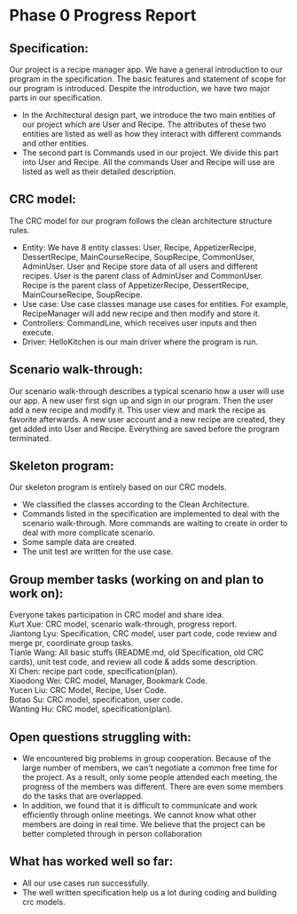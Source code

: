 # Phase 0 Progress Report
## Specification:
Our project is a recipe manager app. We have a general introduction to our program in the specification. The basic features
and statement of scope for our program is introduced. Despite the introduction, we have two major parts in our specification.
- In the Architectural design part, we introduce the two main entities of our project which are User and Recipe. The attributes 
of these two entities are listed as well as how they interact with different commands and other entities.
- The second part is Commands used in our project. We divide this part into User and Recipe. All the commands User and Recipe 
will use are listed as well as their detailed description.

## CRC model:
The CRC model for our program follows the clean architecture structure rules.
- Entity: We have 8 entity classes: User, Recipe, AppetizerRecipe, DessertRecipe, MainCourseRecipe, SoupRecipe, CommonUser, 
AdminUser. User and Recipe store data of all users and different recipes. User is the parent class of AdminUser and CommonUser. 
Recipe is the parent class of AppetizerRecipe, DessertRecipe, MainCourseRecipe, SoupRecipe.
- Use case: Use case classes manage use cases for entities. For example, RecipeManager will add new recipe and then modify and store it.
- Controllers: CommandLine, which receives user inputs and then execute.
- Driver: HelloKitchen is our main driver where the program is run.

## Scenario walk-through:
Our scenario walk-through describes a typical scenario how a user will use our app. 
A new user first sign up and sign in our program. Then the user add a new recipe and modify it. This user view and mark 
the recipe as favorite afterwards. A new user account and a new recipe are created, they get added into User and Recipe. 
Everything are saved before the program terminated.


## Skeleton program:
Our skeleton program is entirely based on our CRC models.
- We classified the classes according to the Clean Architecture.
- Commands listed in the specification are implemented to deal with the scenario walk-through. More commands are waiting 
to create in order to deal with more complicate scenario.
- Some sample data are created.
- The unit test are written for the use case.

## Group member tasks (working on and plan to work on):
Everyone takes participation in CRC model and share idea.\
Kurt Xue: CRC model, scenario walk-through, progress report.\
Jiantong Lyu: Specification, CRC model, user part code, code review and merge pr, coordinate group tasks.\
Tianle Wang: All basic stuffs (README.md, old Specification, old CRC cards), unit test code, and review all code & adds some description.\
Xi Chen: recipe part code, specification(plan).\
Xiaodong Wei: CRC model, Manager, Bookmark Code.\
Yucen Liu: CRC Model, Recipe, User Code.\
Botao Su: CRC model, specification, user code.  \
Wanting Hu: CRC model, specification(plan).

## Open questions struggling with:
- We encountered big problems in group cooperation. Because of the large number of members, we can't negotiate a common 
free time for the project. As a result, only some people attended each meeting, the progress of the members was different. 
There are even some members do the tasks that are overlapped.
- In addition, we found that it is difficult to communicate and work efficiently through online meetings. We cannot know 
what other members are doing in real time. We believe that the project can be better completed through in person collaboration

## What has worked well so far:
- All our use cases run successfully.
- The well written specification help us a lot during coding and building crc models.
